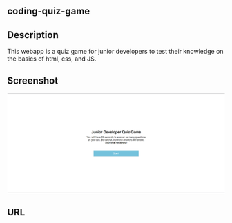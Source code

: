 ## coding-quiz-game

## Description
This webapp is a quiz game for junior developers to test their knowledge on the basics of html, css, and JS.

## Screenshot
<img src = "assets/coding-quiz-screenshot.png" alt = "This webpage shows a start button and instructions on how to play the game">

## URL
